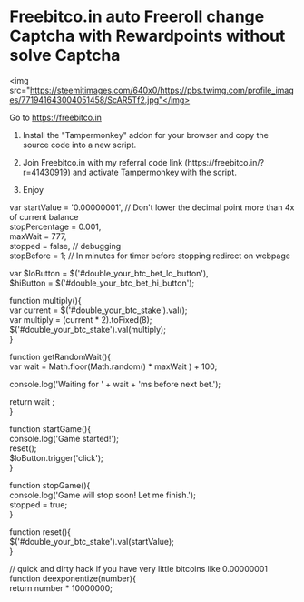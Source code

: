 <h1 class="entry-title"><!-- react-text: 212 -->Freebitco.in auto Freeroll change Captcha with Rewardpoints without solve Captcha<!-- /react-text --></h1>

<img src="https://steemitimages.com/640x0/https://pbs.twimg.com/profile_images/771941643004051458/ScAR5Tf2.jpg"</img>
<p>Go to  <a href="https://freebitco.in/?r=41430919" rel="nofollow noopener" target="_blank">https://freebitco.in</a></p>
<ol>
<li><p>Install the "Tampermonkey" addon for your browser and copy the source code into a new script.</p></li>
<li><p>Join Freebitco.in with my referral code link (https://freebitco.in/?r=41430919)
and activate Tampermonkey with the script.</p></li>
<li><p>Enjoy</p></li>
</ol>
<p>var startValue = '0.00000001', // Don't lower the decimal point more than 4x of current balance<br>
stopPercentage = 0.001,<br>
maxWait = 777,<br>
stopped = false, // debugging<br>
stopBefore = 1; // In minutes for timer before stopping redirect on webpage</p>
<p>var $loButton = $('#double_your_btc_bet_lo_button'),<br>
$hiButton = $('#double_your_btc_bet_hi_button');</p>
<p>function multiply(){<br>
var current = $('#double_your_btc_stake').val();<br>
var multiply = (current * 2).toFixed(8);<br>
$('#double_your_btc_stake').val(multiply);<br>
}</p>
<p>function getRandomWait(){<br>
var wait = Math.floor(Math.random() * maxWait ) + 100;</p>
<p>console.log('Waiting for ' + wait + 'ms before next bet.');</p>
<p>return wait ;<br>
}</p>
<p>function startGame(){<br>
console.log('Game started!');<br>
reset();<br>
$loButton.trigger('click');<br>
}</p>
<p>function stopGame(){<br>
console.log('Game will stop soon! Let me finish.');<br>
stopped = true;<br>
}</p>
<p>function reset(){<br>
$('#double_your_btc_stake').val(startValue);<br>
}</p>
<p>// quick and dirty hack if you have very little bitcoins like 0.00000001<br>
function deexponentize(number){<br>
return number * 10000000;</p>
</div></div></div></span><div class="row"><div class="column large-8 medium-10 small-12"></div></div></article></div></div>
